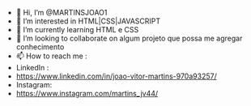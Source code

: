 - 👋 Hi, I’m @MARTINSJOAO1
- 👀 I’m interested in  HTML|CSS|JAVASCRIPT
- 🌱 I’m currently learning  HTML e CSS
- 💞️ I’m looking to collaborate on  algum projeto que possa me agregar conhecimento
- 📫 How to reach me :
- LinkedIn :
- https://www.linkedin.com/in/joao-vitor-martins-970a93257/
- Instagram:
- https://www.instagram.com/martins_jv44/

<!---
MARTINSJOAO1/MARTINSJOAO1 is a ✨ special ✨ repository because its `README.md` (this file) appears on your GitHub profile.
You can click the Preview link to take a look at your changes.
--->
